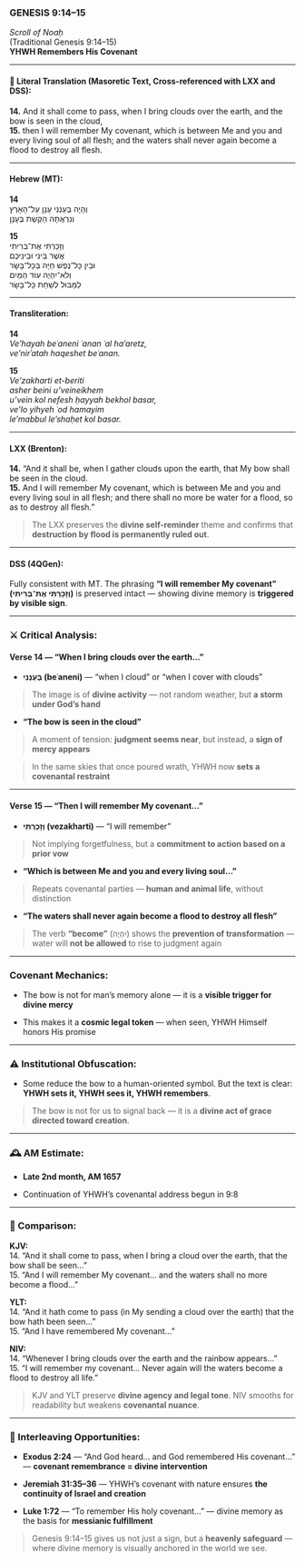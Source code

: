 ### **GENESIS 9:14–15**

_Scroll of Noaḥ_  
(Traditional Genesis 9:14–15)  
**YHWH Remembers His Covenant**

---

#### 📜 Literal Translation (Masoretic Text, Cross-referenced with LXX and DSS):

**14.** And it shall come to pass, when I bring clouds over the earth, and the bow is seen in the cloud,  
**15.** then I will remember My covenant, which is between Me and you and every living soul of all flesh; and the waters shall never again become a flood to destroy all flesh.

---

#### Hebrew (MT):

**14**  
וְהָיָה בְּעַנְנִי עָנָן עַל־הָאָרֶץ  
וְנִרְאֲתָה הַקֶּשֶׁת בֶּעָנָן

**15**  
וְזָכַרְתִּי אֶת־בְּרִיתִי  
אֲשֶׁר בֵּינִי וּבֵינֵיכֶם  
וּבֵין כָּל־נֶפֶשׁ חַיָּה בְּכָל־בָּשָׂר  
וְלֹא־יִהְיֶה עוֹד הַמַּיִם  
לְמַבּוּל לְשַׁחֵת כָּל־בָּשָׂר

---

#### Transliteration:

**14**  
_Ve’hayah beʿaneni ʿanan ʿal ha’aretz,  
ve’nirʾatah haqeshet beʿanan._

**15**  
_Ve’zakharti et-beriti  
asher beini u’veineikhem  
u’vein kol nefesh ḥayyah bekhol basar,  
ve’lo yihyeh ʿod hamayim  
le’mabbul le’shaḥet kol basar._

---

#### LXX (Brenton):

**14.** “And it shall be, when I gather clouds upon the earth, that My bow shall be seen in the cloud.  
**15.** And I will remember My covenant, which is between Me and you and every living soul in all flesh; and there shall no more be water for a flood, so as to destroy all flesh.”

> The LXX preserves the **divine self-reminder** theme and confirms that **destruction by flood is permanently ruled out**.

---

#### DSS (4QGen):

Fully consistent with MT. The phrasing **“I will remember My covenant” (וְזָכַרְתִּי אֶת־בְּרִיתִי)** is preserved intact — showing divine memory is **triggered by visible sign**.

---

### ⚔️ Critical Analysis:

#### **Verse 14 — “When I bring clouds over the earth…”**

- **בְּעַנְנִי (beʿaneni)** — “when I cloud” or “when I cover with clouds”
    

> The image is of **divine activity** — not random weather, but **a storm under God’s hand**

- **“The bow is seen in the cloud”**
    

> A moment of tension: **judgment seems near**, but instead, a **sign of mercy appears**

> In the same skies that once poured wrath, YHWH now **sets a covenantal restraint**

---

#### **Verse 15 — “Then I will remember My covenant…”**

- **וְזָכַרְתִּי (vezakharti)** — “I will remember”
    

> Not implying forgetfulness, but a **commitment to action based on a prior vow**

- **“Which is between Me and you and every living soul…”**
    

> Repeats covenantal parties — **human and animal life**, without distinction

- **“The waters shall never again become a flood to destroy all flesh”**
    

> The verb **“become”** (יִהְיֶה) shows the **prevention of transformation** — water will **not be allowed** to rise to judgment again

---

### Covenant Mechanics:

- The bow is not for man’s memory alone — it is a **visible trigger for divine mercy**
    
- This makes it a **cosmic legal token** — when seen, YHWH Himself honors His promise
    

---

### ⚠️ Institutional Obfuscation:

- Some reduce the bow to a human-oriented symbol. But the text is clear: **YHWH sets it, YHWH sees it, YHWH remembers**.
    

> The bow is not for us to signal back — it is a **divine act of grace directed toward creation**.

---

### 🕰️ AM Estimate:

- **Late 2nd month, AM 1657**
    
- Continuation of YHWH’s covenantal address begun in 9:8
    

---

### 📖 Comparison:

**KJV:**  
14. “And it shall come to pass, when I bring a cloud over the earth, that the bow shall be seen…”  
15. “And I will remember My covenant… and the waters shall no more become a flood…”

**YLT:**  
14. “And it hath come to pass (in My sending a cloud over the earth) that the bow hath been seen…”  
15. “And I have remembered My covenant…”

**NIV:**  
14. “Whenever I bring clouds over the earth and the rainbow appears…”  
15. “I will remember my covenant… Never again will the waters become a flood to destroy all life.”

> KJV and YLT preserve **divine agency and legal tone**. NIV smooths for readability but weakens **covenantal nuance**.

---

### 🔗 Interleaving Opportunities:

- **Exodus 2:24** — “And God heard… and God remembered His covenant…” — **covenant remembrance = divine intervention**
    
- **Jeremiah 31:35–36** — YHWH’s covenant with nature ensures **the continuity of Israel and creation**
    
- **Luke 1:72** — “To remember His holy covenant…” — divine memory as the basis for **messianic fulfillment**
    

> Genesis 9:14–15 gives us not just a sign, but a **heavenly safeguard** — where divine memory is visually anchored in the world we see.